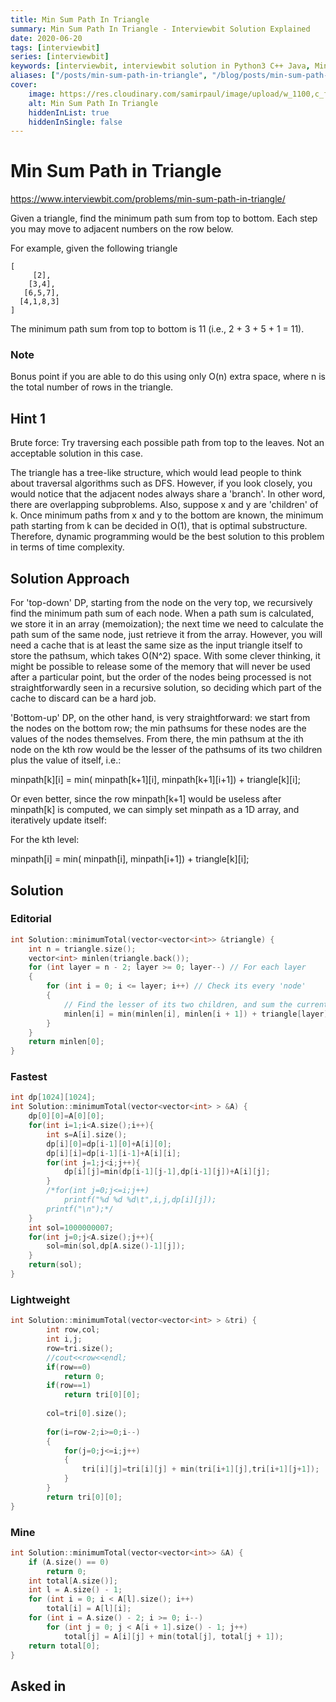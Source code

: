 ```yaml
---
title: Min Sum Path In Triangle
summary: Min Sum Path In Triangle - Interviewbit Solution Explained
date: 2020-06-20
tags: [interviewbit]
series: [interviewbit]
keywords: [interviewbit, interviewbit solution in Python3 C++ Java, Min Sum Path In Triangle solution]
aliases: ["/posts/min-sum-path-in-triangle", "/blog/posts/min-sum-path-in-triangle", "/min-sum-path-in-triangle"]
cover:
    image: https://res.cloudinary.com/samirpaul/image/upload/w_1100,c_fit,co_rgb:FFFFFF,l_text:Arial_70_bold:Min Sum Path In Triangle - Solution Explained/problem-solving.webp
    alt: Min Sum Path In Triangle
    hiddenInList: true
    hiddenInSingle: false
---
```


# Min Sum Path in Triangle

https://www.interviewbit.com/problems/min-sum-path-in-triangle/

Given a triangle, find the minimum path sum from top to bottom. Each step you may move to adjacent numbers on the row below.

For example, given the following triangle
```
[
     [2],
    [3,4],
   [6,5,7],
  [4,1,8,3]
]
```
The minimum path sum from top to bottom is 11 (i.e., 2 + 3 + 5 + 1 = 11).

### Note

Bonus point if you are able to do this using only O(n) extra space, where n is the total number of rows in the triangle. 

## Hint 1

Brute force: Try traversing each possible path from top to the leaves. Not an acceptable solution in this case.

The triangle has a tree-like structure, which would lead people to think about traversal algorithms such as DFS. However, if you look closely, you would notice that the adjacent nodes always share a 'branch'. In other word, there are overlapping subproblems. Also, suppose x and y are 'children' of k. Once minimum paths from x and y to the bottom are known, the minimum path starting from k can be decided in O(1), that is optimal substructure. Therefore, dynamic programming would be the best solution to this problem in terms of time complexity.

## Solution Approach

For 'top-down' DP, starting from the node on the very top, we recursively find the minimum path sum of each node. When a path sum is calculated, we store it in an array (memoization); the next time we need to calculate the path sum of the same node, just retrieve it from the array. However, you will need a cache that is at least the same size as the input triangle itself to store the pathsum, which takes O(N^2) space. With some clever thinking, it might be possible to release some of the memory that will never be used after a particular point, but the order of the nodes being processed is not straightforwardly seen in a recursive solution, so deciding which part of the cache to discard can be a hard job.

'Bottom-up' DP, on the other hand, is very straightforward: we start from the nodes on the bottom row; the min pathsums for these nodes are the values of the nodes themselves. From there, the min pathsum at the ith node on the kth row would be the lesser of the pathsums of its two children plus the value of itself, i.e.:

minpath[k][i] = min( minpath[k+1][i], minpath[k+1][i+1]) + triangle[k][i];

Or even better, since the row minpath[k+1] would be useless after minpath[k] is computed, we can simply set minpath as a 1D array, and iteratively update itself:

For the kth level:

minpath[i] = min( minpath[i], minpath[i+1]) + triangle[k][i];

## Solution

### Editorial
```cpp
int Solution::minimumTotal(vector<vector<int>> &triangle) {
    int n = triangle.size();
    vector<int> minlen(triangle.back());
    for (int layer = n - 2; layer >= 0; layer--) // For each layer
    {
        for (int i = 0; i <= layer; i++) // Check its every 'node'
        {
            // Find the lesser of its two children, and sum the current value in the triangle with it.
            minlen[i] = min(minlen[i], minlen[i + 1]) + triangle[layer][i];
        }
    }
    return minlen[0];
}
```

### Fastest
```cpp
int dp[1024][1024];
int Solution::minimumTotal(vector<vector<int> > &A) {
    dp[0][0]=A[0][0];
    for(int i=1;i<A.size();i++){
        int s=A[i].size();
        dp[i][0]=dp[i-1][0]+A[i][0];
        dp[i][i]=dp[i-1][i-1]+A[i][i];
        for(int j=1;j<i;j++){
            dp[i][j]=min(dp[i-1][j-1],dp[i-1][j])+A[i][j];
        }
        /*for(int j=0;j<=i;j++)
            printf("%d %d %d\t",i,j,dp[i][j]);
        printf("\n");*/
    }
    int sol=1000000007;
    for(int j=0;j<A.size();j++){
        sol=min(sol,dp[A.size()-1][j]);
    }
    return(sol);
}
```

### Lightweight
```cpp
int Solution::minimumTotal(vector<vector<int> > &tri) {
        int row,col;
        int i,j;
        row=tri.size();
        //cout<<row<<endl;
        if(row==0)
            return 0;
        if(row==1)
            return tri[0][0];
            
        col=tri[0].size();
        
        for(i=row-2;i>=0;i--)
        {
            for(j=0;j<=i;j++)
            {
                tri[i][j]=tri[i][j] + min(tri[i+1][j],tri[i+1][j+1]);
            }
        }
        return tri[0][0];
}
```

### Mine
```cpp
int Solution::minimumTotal(vector<vector<int>> &A) {
    if (A.size() == 0)
        return 0;
    int total[A.size()];
    int l = A.size() - 1;
    for (int i = 0; i < A[l].size(); i++)
        total[i] = A[l][i];
    for (int i = A.size() - 2; i >= 0; i--)
        for (int j = 0; j < A[i + 1].size() - 1; j++)
            total[j] = A[i][j] + min(total[j], total[j + 1]);
    return total[0];
}

```

## Asked in


